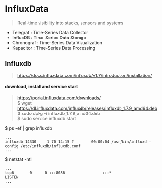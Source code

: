 # InfluxData 

> Real-time visibility into stacks, sensors and systems

* Telegraf : Time-Series Data Collector
* InfluxDB : Time-Series Data Storage
* Chronograf : Time-Series Data Visualization
* Kapacitor : Time-Series Data Processing

## Influxdb 
> https://docs.influxdata.com/influxdb/v1.7/introduction/installation/

#### download, install and service start
> https://portal.influxdata.com/downloads/  
$ wget https://dl.influxdata.com/influxdb/releases/influxdb_1.7.9_amd64.deb  
$ sudo dpkg -i influxdb_1.7.9_amd64.deb  
$ sudo service influxdb start

$ ps -ef | grep influxdb
```
...
influxdb 14330     1 70 14:15 ?        00:00:04 /usr/bin/influxd -config /etc/influxdb/influxdb.conf
...
```
$ netstat -ntl
```
...
tcp6       0      0 :::8086                 :::*                    LISTEN     
...
```
